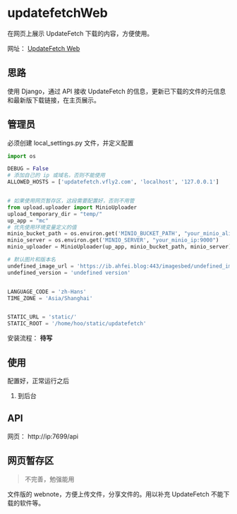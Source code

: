 # updatefetchWeb


在网页上展示 UpdateFetch 下载的内容，方便使用。

网址： [UpdateFetch Web](http://185.149.146.103:7699/)


## 思路

使用 Django，通过 API 接收 UpdateFetch 的信息，更新已下载的文件的元信息和最新版下载链接，在主页展示。


## 管理员


必须创建 local_settings.py 文件，并定义配置


```python
import os

DEBUG = False
# 添加自己的 ip 或域名，否则不能使用
ALLOWED_HOSTS = ['updatefetch.vfly2.com', 'localhost', '127.0.0.1']


# 如果使用网页暂存区，这段需要配置好，否则不用管
from upload.uploader import MinioUploader
upload_temporary_dir = "temp/"
up_app = "mc"
# 优先使用环境变量定义的值
minio_bucket_path = os.environ.get('MINIO_BUCKET_PATH', "your_minio_alias/upload")
minio_server = os.environ.get('MINIO_SERVER', "your_minio_ip:9000")
minio_uploader = MinioUploader(up_app, minio_bucket_path, minio_server)

# 默认图片和版本名
undefined_image_url = 'https://ib.ahfei.blog:443/imagesbed/undefined_image_url_200-24-01-05.webp'
undefined_version = 'undefined version'


LANGUAGE_CODE = 'zh-Hans'
TIME_ZONE = 'Asia/Shanghai'


STATIC_URL = 'static/'
STATIC_ROOT = '/home/hoo/static/updatefetch'
```




安装流程： **待写**



## 使用


配置好，正常运行之后

1. 到后台











## API

网页： http://ip:7699/api




## 网页暂存区

> 不完善，勉强能用

文件版的 webnote，方便上传文件，分享文件的。用以补充 UpdateFetch 不能下载的软件等。



